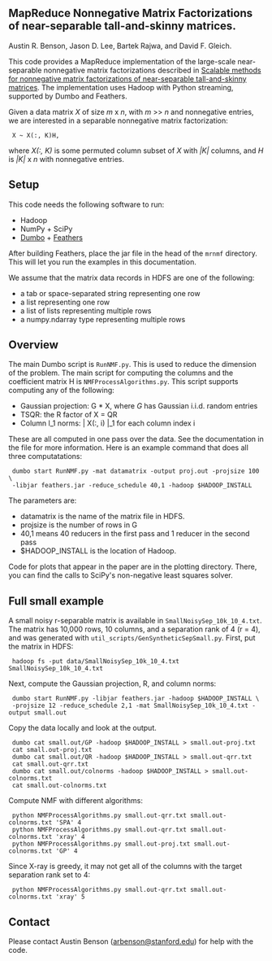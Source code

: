 MapReduce Nonnegative Matrix Factorizations of near-separable tall-and-skinny matrices.
--------
Austin R. Benson, Jason D. Lee, Bartek Rajwa, and David F. Gleich.

This code provides a MapReduce implementation of the large-scale near-separable nonnegative matrix
factorizations described in
[Scalable methods for nonnegative matrix factorizations of near-separable tall-and-skinny matrices](http://arxiv.org/abs/1402.6964).
The implementation uses Hadoop with Python streaming, supported by Dumbo and Feathers.

Given a data matrix _X_ of size _m_ x _n_, with _m_ >> _n_ and nonnegative entries,
we are interested in a separable nonnegative matrix factorization:

     X ~ X(:, K)H,

where _X(:, K)_ is some permuted column subset of _X_ with _|K|_ columns,
and _H_ is _|K|_ x _n_ with nonnegative entries.

Setup
--------
This code needs the following software to run:
* Hadoop
* NumPy + SciPy
* [Dumbo](https://github.com/klbostee/dumbo/) + [Feathers](https://github.com/klbostee/feathers)

After building Feathers, place the jar file in the head of the `mrnmf` directory.
This will let you run the examples in this documentation.

We assume that the matrix data records in HDFS are one of the following:
* a tab or space-separated string representing one row
* a list representing one row
* a list of lists representing multiple rows
* a numpy.ndarray type representing multiple rows

Overview
--------
The main Dumbo script is `RunNMF.py`.
This is used to reduce the dimension of the problem.
The main script for computing the columns and the
coefficient matrix H is `NMFProcessAlgorithms.py`.
This script supports computing any of the following:

* Gaussian projection: G * X, where _G_ has Gaussian i.i.d. random entries
* TSQR: the R factor of X = QR
* Column l_1 norms: | X(:, i) |_1 for each column index i

These are all computed in one pass over the data.
See the documentation in the file for more information.
Here is an example command that does all three computatations:

     dumbo start RunNMF.py -mat datamatrix -output proj.out -projsize 100 \
     -libjar feathers.jar -reduce_schedule 40,1 -hadoop $HADOOP_INSTALL

The parameters are:
* datamatrix is the name of the matrix file in HDFS.
* projsize is the number of rows in G
* 40,1 means 40 reducers in the first pass and 1 reducer in the second pass
* $HADOOP_INSTALL is the location of Hadoop.

Code for plots that appear in the paper are in the plotting directory.
There, you can find the calls to SciPy's non-negative least squares solver.

Full small example
--------
A small noisy r-separable matrix is available in `SmallNoisySep_10k_10_4.txt`.
The matrix has 10,000 rows, 10 columns, and a separation rank of 4 (r = 4),
and was generated with `util_scripts/GenSyntheticSepSmall.py`.
First, put the matrix in HDFS:

     hadoop fs -put data/SmallNoisySep_10k_10_4.txt SmallNoisySep_10k_10_4.txt

Next, compute the Gaussian projection, R, and column norms:

     dumbo start RunNMF.py -libjar feathers.jar -hadoop $HADOOP_INSTALL \
     -projsize 12 -reduce_schedule 2,1 -mat SmallNoisySep_10k_10_4.txt -output small.out

Copy the data locally and look at the output.

     dumbo cat small.out/GP -hadoop $HADOOP_INSTALL > small.out-proj.txt
     cat small.out-proj.txt
     dumbo cat small.out/QR -hadoop $HADOOP_INSTALL > small.out-qrr.txt
     cat small.out-qrr.txt
     dumbo cat small.out/colnorms -hadoop $HADOOP_INSTALL > small.out-colnorms.txt
     cat small.out-colnorms.txt

Compute NMF with different algorithms:

     python NMFProcessAlgorithms.py small.out-qrr.txt small.out-colnorms.txt 'SPA' 4
     python NMFProcessAlgorithms.py small.out-qrr.txt small.out-colnorms.txt 'xray' 4
     python NMFProcessAlgorithms.py small.out-proj.txt small.out-colnorms.txt 'GP' 4

Since X-ray is greedy, it may not get all of the columns with the target
separation rank set to 4:

     python NMFProcessAlgorithms.py small.out-qrr.txt small.out-colnorms.txt 'xray' 5
     

Contact
--------
Please contact Austin Benson (arbenson@stanford.edu) for help with the code.
